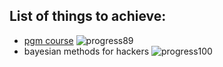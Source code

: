 ## List of things to achieve:

* [pgm course](pgm.md) ![progress89]
* bayesian methods for hackers ![progress100]


[progress89]: http://progressed.io/bar/89
[progress100]: http://progressed.io/bar/100
